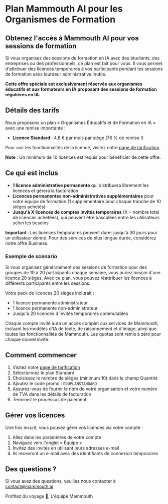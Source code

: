 # Plan Mammouth AI pour les Organismes de Formation

## Obtenez l'accès à Mammouth AI pour vos sessions de formation

Si vous organisez des sessions de formation en IA avec des étudiants, des entreprises ou des professionnels, ce plan est fait pour vous. Il vous permet d'attribuer des licences temporaires à vos participants pendant les sessions de formation sans lourdeur administrative inutile.

**Cette offre spéciale est exclusivement réservée aux organismes éducatifs et aux formateurs en IA proposant des sessions de formation régulières en IA.**

## Détails des tarifs

Nous proposons un plan « Organismes Éducatifs et de Formation en IA » avec une remise importante :

* **Licence Standard** : 4,8 € par mois par siège (76 % de remise !)

Pour voir les fonctionnalités de la licence, visitez notre [page de tarification](https://mammouth.ai/pricing).

**Note** : Un minimum de 10 licences est requis pour bénéficier de cette offre.

## Ce qui est inclus

* **1 licence administrative permanente** qui distribuera librement les licences et gérera la facturation
* **Licences permanentes non-administratives supplémentaires** pour votre équipe de formation (1 supplémentaire pour chaque tranche de 10 sièges achetés)
* **Jusqu'à X licences de comptes invités temporaires** (X = nombre total de licences achetées), qui peuvent être basculées entre les utilisateurs selon les besoins

**Important** : Les licences temporaires peuvent durer jusqu'à 30 jours pour un utilisateur donné. Pour des services de plus longue durée, considérez notre offre Business.

### Exemple de scénario

Si vous organisez généralement des sessions de formation pour des groupes de 10 à 20 participants chaque semaine, vous auriez besoin d'une licence 20 sièges. Avec ce plan, vous pouvez réattribuer les licences à différents participants entre les sessions.

Votre pack de licences 20 sièges inclurait :
* 1 licence permanente administrateur
* 1 licence permanente non-administrateur
* Jusqu'à 20 licences d'invités temporaires commutables

Chaque compte invité aura un accès complet aux services de Mammouth, incluant les modèles d'IA de texte, de raisonnement et d'image, ainsi que toutes les fonctionnalités de Mammouth. Les quotas sont remis à zéro pour chaque nouvel invité.

## Comment commencer

1. Visitez notre [page de tarification](https://mammouth.ai/pricing)
2. Sélectionnez le plan Standard
3. Choisissez le nombre de sièges (minimum 10) dans le champ Quantité
4. Ajoutez le code promo : `EDUPLANSTANDARD`
5. Assurez-vous de fournir le nom de votre organisation et votre numéro de TVA dans les détails de facturation
6. Terminez le processus de paiement

## Gérer vos licences

Une fois inscrit, vous pouvez gérer vos licences via votre compte :

1. Allez dans les paramètres de votre compte
2. Naviguez vers l'onglet « Équipe »
3. Invitez des invités en utilisant leurs adresses e-mail
4. Ils recevront un e-mail avec des identifiants de connexion temporaires

## Des questions ?

Si vous avez des questions, veuillez nous contacter à contact@mammouth.ai

Profitez du voyage 🦣,
L'équipe Mammouth